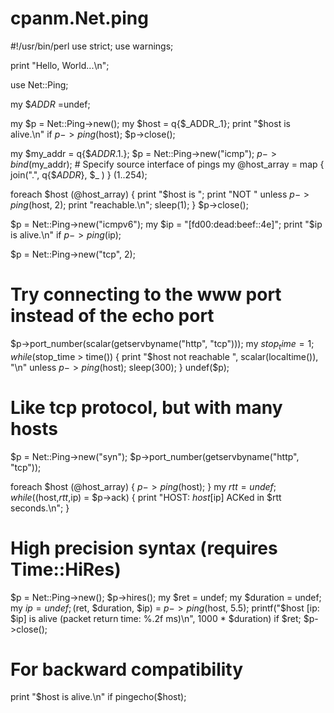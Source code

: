# cpanm.Net.ping
#!/usr/bin/perl
use strict;
use warnings;

print "Hello, World...\n";

use Net::Ping;

my $_ADDR_ =undef;

my $p = Net::Ping->new();
my $host = q{$_ADDR_.1}; 
print "$host is alive.\n" if $p->ping($host);
$p->close();

my $my_addr = q{$_ADDR_.1.};
$p = Net::Ping->new("icmp");
$p->bind($my_addr); # Specify source interface of pings
my @host_array = map { join(".", q{$_ADDR_}, $_ ) } (1..254); 

foreach $host (@host_array)
{
    print "$host is ";
    print "NOT " unless $p->ping($host, 2);
    print "reachable.\n";
    sleep(1);
}
$p->close();

$p = Net::Ping->new("icmpv6");
my $ip = "[fd00:dead:beef::4e]";
print "$ip is alive.\n" if $p->ping($ip);

$p = Net::Ping->new("tcp", 2);
# Try connecting to the www port instead of the echo port
$p->port_number(scalar(getservbyname("http", "tcp")));
my $stop_time = 1;
while ($stop_time > time())
{
    print "$host not reachable ", scalar(localtime()), "\n"
        unless $p->ping($host);
    sleep(300);
}
undef($p);

# Like tcp protocol, but with many hosts
$p = Net::Ping->new("syn");
$p->port_number(getservbyname("http", "tcp"));


foreach $host (@host_array) {
  $p->ping($host);
}
my $rtt= undef; 
while (($host,$rtt,$ip) = $p->ack) {
  print "HOST: $host [$ip] ACKed in $rtt seconds.\n";
}

# High precision syntax (requires Time::HiRes)
$p = Net::Ping->new();
$p->hires();
my $ret = undef; 
my $duration = undef; 
my $ip = undef;
($ret, $duration, $ip) = $p->ping($host, 5.5);
printf("$host [ip: $ip] is alive (packet return time: %.2f ms)\n",
        1000 * $duration)
  if $ret;
$p->close();

# For backward compatibility
print "$host is alive.\n" if pingecho($host);

